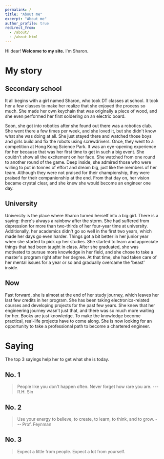 ```yaml
---
permalink: /
title: "About me"
excerpt: "About me"
author_profile: true
redirect_from: 
  - /about/
  - /about.html
---
```



Hi dear! **Welcome to my site.** I'm Sharon.


My story
======

Secondary school
------
It all begins with a girl named Sharon, who took DT classes at school. It took her a few classes to make her realize that she enjoyed the process so much. She made her own keychain that was originally a piece of wood, and she even performed her first soldering on an electric board.

Soon, she got into robotics after she found out there was a robotics club. She went there a few times per week, and she loved it, but she didn't know what she was doing at all. She just stayed there and watched those boys and girls build and fix the robots using screwdrivers. Once, they went to a competition at Hong Kong Science Park. It was an eye-opening experience for her because that was her first time to get in such a big event. She couldn't show all the excitement on her face. She watched from one round to another round of the game. Deep inside, she admired those who were willing to put in tonnes of effort and dream big, just like the members of her team. Although they were not praised for their championship, they were praised for their companionship at the end. From that day on, her vision became crystal clear, and she knew she would become an engineer one day.

University
------
University is the place where Sharon turned herself into a big girl. There is a saying: there's always a rainbow after the storm. She had suffered from depression for more than two-thirds of her four-year time at university. Additionally, her academics didn't go so well in the first two years, which made her days go even harder. Things got a bit better in her junior year when she started to pick up her studies. She started to learn and appreciate things that had been taught in class. After she graduated, she was motivated to pursue more knowledge in her field, and she chose to take a master's program right after her degree. At that time, she had taken care of her mental issues for a year or so and gradually overcame the 'beast' inside.

Now
------
Fast forward, she is almost at the end of her study journey, which leaves her last few credits in her program. She has been taking electronics-related courses and developing projects for the past few years. She knew that her engineering journey wasn't just that, and there was so much more waiting for her. Books are just knowledge. To make the knowledge become practical, real-life projects have to come along. She is now looking for an opportunity to take a professional path to become a chartered engineer.



Saying
======
The top 3 sayings help her to get what she is today.

No. 1
------
> People like you don't happen often. Never forget how rare you are. ---  R.H. Sin

No. 2
------
> Use your energy to believe, to create, to learn, to think, and to grow. --- Prof. Feynman

No. 3
------
> Expect a little from people. Expect a lot from yourself.
